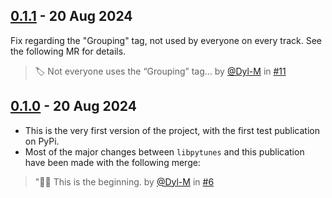 ## [0.1.1](https://github.com/Dyl-M/libpybee/releases/tag/0.1.1) - 20 Aug 2024

Fix regarding the "Grouping" tag, not used by everyone on every track. See the following MR for details.
> 🏷️ Not everyone uses the “Grouping” tag... by [@Dyl-M](https://github.com/Dyl-M) in [#11](https://github.com/Dyl-M/libpybee/pull/11)

## [0.1.0](https://github.com/Dyl-M/libpybee/releases/tag/0.1.0) - 20 Aug 2024

* This is the very first version of the project, with the first test publication on PyPi.
* Most of the major changes between `libpytunes` and this publication have been made with the following merge: 

> "🐝🐍 This is the beginning. by [@Dyl-M](https://github.com/Dyl-M) in [#6](https://github.com/Dyl-M/libpybee/pull/6)
